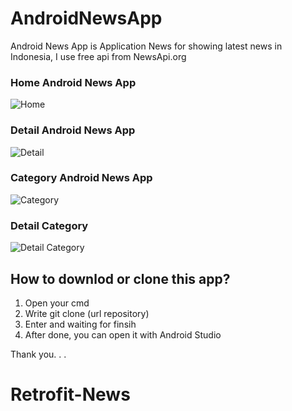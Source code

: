 # AndroidNewsApp
Android News App is Application News for showing latest news in Indonesia, I use free api from NewsApi.org
### Home Android News App

![Home](https://user-images.githubusercontent.com/33416633/72682709-a7d5c700-3b02-11ea-9245-42b8c0372378.JPG)

### Detail Android News App

![Detail](https://user-images.githubusercontent.com/33416633/72682741-1155d580-3b03-11ea-92a2-139fe1dd3a76.JPG)

### Category Android News App

![Category](https://user-images.githubusercontent.com/33416633/72682735-013df600-3b03-11ea-8e77-680c433ae745.JPG)

### Detail Category

![Detail Category](https://user-images.githubusercontent.com/33416633/72682748-1dda2e00-3b03-11ea-849c-fa8a377e0d0b.JPG)


## How to downlod or clone this app?

1. Open your cmd
2. Write git clone (url repository)
3. Enter and waiting for finsih
4. After done, you can open it with Android Studio

Thank you. . .
# Retrofit-News
